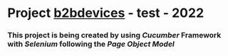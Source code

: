


# Project [b2bdevices](b2bdevice.tk)   -   test   -  2022

### This project is being created by using *Cucumber* Framework with *Selenium* following the *Page Object Model*






